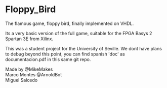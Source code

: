 # Floppy_Bird
The flamous game, floppy bird, finally implemented on VHDL.

Its a very basic version of the full game, suitable for the FPGA Basys 2 Spartan 3E from Xilinx.

This was a student project for the University of Seville.
We dont have plans to debug beyond this point, you can find spanish 'doc' as documentacion.pdf in this same git repo.

Made by @MikeMakes  
        Marco Montes @ArnoldBot  
        Miguel Salcedo  
